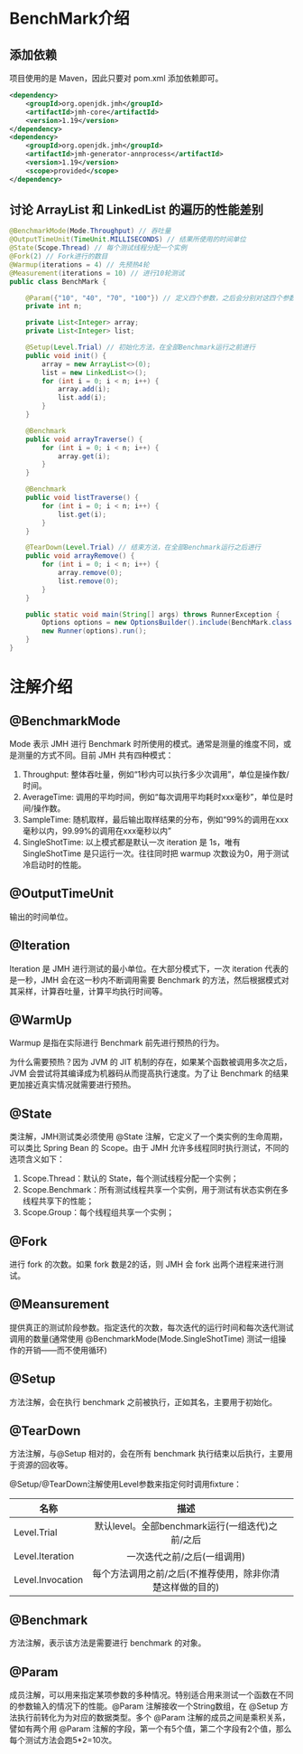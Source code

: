 # BenchMark介绍

## 添加依赖

项目使用的是 Maven，因此只要对 pom.xml 添加依赖即可。

```xml
<dependency>
    <groupId>org.openjdk.jmh</groupId>
    <artifactId>jmh-core</artifactId>
    <version>1.19</version>
</dependency>
<dependency>
    <groupId>org.openjdk.jmh</groupId>
    <artifactId>jmh-generator-annprocess</artifactId>
    <version>1.19</version>
    <scope>provided</scope>
</dependency>
```

## 讨论 ArrayList 和 LinkedList 的遍历的性能差别

```java
@BenchmarkMode(Mode.Throughput) // 吞吐量
@OutputTimeUnit(TimeUnit.MILLISECONDS) // 结果所使用的时间单位
@State(Scope.Thread) // 每个测试线程分配一个实例
@Fork(2) // Fork进行的数目
@Warmup(iterations = 4) // 先预热4轮
@Measurement(iterations = 10) // 进行10轮测试
public class BenchMark {

    @Param({"10", "40", "70", "100"}) // 定义四个参数，之后会分别对这四个参数进行测试
    private int n;

    private List<Integer> array;
    private List<Integer> list;

    @Setup(Level.Trial) // 初始化方法，在全部Benchmark运行之前进行
    public void init() {
        array = new ArrayList<>(0);
        list = new LinkedList<>();
        for (int i = 0; i < n; i++) {
            array.add(i);
            list.add(i);
        }
    }

    @Benchmark
    public void arrayTraverse() {
        for (int i = 0; i < n; i++) {
            array.get(i);
        }
    }

    @Benchmark
    public void listTraverse() {
        for (int i = 0; i < n; i++) {
            list.get(i);
        }
    }

    @TearDown(Level.Trial) // 结束方法，在全部Benchmark运行之后进行
    public void arrayRemove() {
        for (int i = 0; i < n; i++) {
            array.remove(0);
            list.remove(0);
        }
    }

    public static void main(String[] args) throws RunnerException {
        Options options = new OptionsBuilder().include(BenchMark.class.getSimpleName()).build();
        new Runner(options).run();
    }
}
```

# 注解介绍

## @BenchmarkMode

Mode 表示 JMH 进行 Benchmark 时所使用的模式。通常是测量的维度不同，或是测量的方式不同。目前 JMH 共有四种模式：

1. Throughput: 整体吞吐量，例如“1秒内可以执行多少次调用”，单位是操作数/时间。
2. AverageTime: 调用的平均时间，例如“每次调用平均耗时xxx毫秒”，单位是时间/操作数。
3. SampleTime: 随机取样，最后输出取样结果的分布，例如“99%的调用在xxx毫秒以内，99.99%的调用在xxx毫秒以内”
4. SingleShotTime: 以上模式都是默认一次 iteration 是 1s，唯有 SingleShotTime 是只运行一次。往往同时把 warmup 次数设为0，用于测试冷启动时的性能。

## @OutputTimeUnit

输出的时间单位。

## @Iteration

Iteration 是 JMH 进行测试的最小单位。在大部分模式下，一次 iteration 代表的是一秒，JMH 会在这一秒内不断调用需要 Benchmark 的方法，然后根据模式对其采样，计算吞吐量，计算平均执行时间等。

## @WarmUp

Warmup 是指在实际进行 Benchmark 前先进行预热的行为。

为什么需要预热？因为 JVM 的 JIT 机制的存在，如果某个函数被调用多次之后，JVM 会尝试将其编译成为机器码从而提高执行速度。为了让 Benchmark 的结果更加接近真实情况就需要进行预热。

## @State

类注解，JMH测试类必须使用 @State 注解，它定义了一个类实例的生命周期，可以类比 Spring Bean 的 Scope。由于 JMH 允许多线程同时执行测试，不同的选项含义如下：

1. Scope.Thread：默认的 State，每个测试线程分配一个实例；
2. Scope.Benchmark：所有测试线程共享一个实例，用于测试有状态实例在多线程共享下的性能；
3. Scope.Group：每个线程组共享一个实例；

## @Fork

进行 fork 的次数。如果 fork 数是2的话，则 JMH 会 fork 出两个进程来进行测试。

## @Meansurement

提供真正的测试阶段参数。指定迭代的次数，每次迭代的运行时间和每次迭代测试调用的数量(通常使用 @BenchmarkMode(Mode.SingleShotTime) 测试一组操作的开销——而不使用循环)

## @Setup

方法注解，会在执行 benchmark 之前被执行，正如其名，主要用于初始化。

## @TearDown

方法注解，与@Setup 相对的，会在所有 benchmark 执行结束以后执行，主要用于资源的回收等。

@Setup/@TearDown注解使用Level参数来指定何时调用fixture：

| 名称             |                           描述                            |      |
| ---------------- | :-------------------------------------------------------: | ---: |
| Level.Trial      |      默认level。全部benchmark运行(一组迭代)之前/之后      |      |
| Level.Iteration  |                一次迭代之前/之后(一组调用)                |      |
| Level.Invocation | 每个方法调用之前/之后(不推荐使用，除非你清楚这样做的目的) |      |

## @Benchmark

方法注解，表示该方法是需要进行 benchmark 的对象。

## @Param

成员注解，可以用来指定某项参数的多种情况。特别适合用来测试一个函数在不同的参数输入的情况下的性能。@Param 注解接收一个String数组，在 @Setup 方法执行前转化为为对应的数据类型。多个 @Param 注解的成员之间是乘积关系，譬如有两个用 @Param 注解的字段，第一个有5个值，第二个字段有2个值，那么每个测试方法会跑5*2=10次。